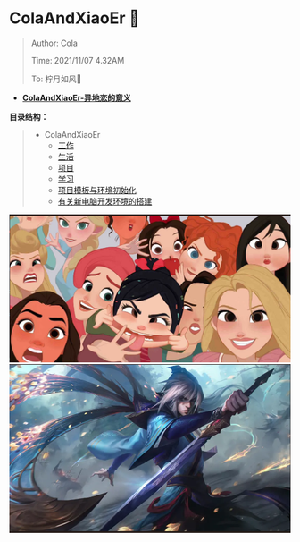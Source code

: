 # ColaAndXiaoEr 💌

> Author: Cola
>
> Time: 2021/11/07 4.32AM
>
> To: 柠月如风🌠

- **[ColaAndXiaoEr-异地恋的意义](https://github.com/1203952894/ColaAndXiaoEr/blob/main/%E7%94%9F%E6%B4%BB/%E7%9F%A5%E4%B9%8E/doc/%E5%BC%82%E5%9C%B0%E6%81%8B%E7%9A%84%E6%84%8F%E4%B9%89%E5%9C%A8%E5%93%AA%E9%87%8C.md)**

**目录结构：**

> - ColaAndXiaoEr
>   - [工作](https://github.com/1203952894/ColaAndXiaoEr/blob/main/%E5%B7%A5%E4%BD%9C/work.md)
>   - [生活](https://github.com/1203952894/ColaAndXiaoEr/blob/main/%E7%94%9F%E6%B4%BB/Home.md)
>   - [项目](https://github.com/1203952894/ColaAndXiaoEr/blob/main/%E9%A1%B9%E7%9B%AE/project.md)
>   - [学习](https://github.com/1203952894/ColaAndXiaoEr/blob/main/%E5%AD%A6%E4%B9%A0/study.md)
>   - [项目模板与环境初始化](https://github.com/1203952894/ColaAndXiaoEr/blob/main/%E5%AD%A6%E4%B9%A0/study.md)
>   - [有关新电脑开发环境的搭建](https://github.com/1203952894/ColaAndXiaoEr/blob/main/%E6%9C%89%E5%85%B3%E6%96%B0%E7%94%B5%E8%84%91%E5%BC%80%E5%8F%91%E7%8E%AF%E5%A2%83%E7%9A%84%E6%90%AD%E5%BB%BA/pathBuild.md)

![Cola.jpg](https://raw.githubusercontent.com/1203952894/cloudimg/main/20220811121656.png)
![NanDao.jpg](https://raw.githubusercontent.com/1203952894/cloudimg/main/20220811121629.png)
